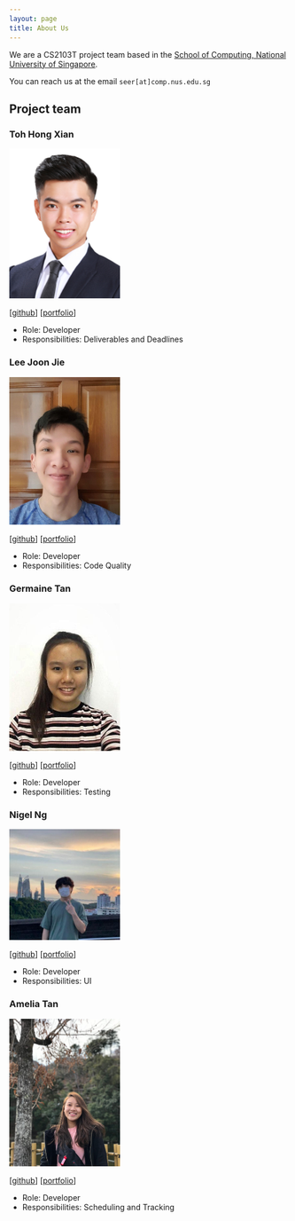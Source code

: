 ```yaml
---
layout: page
title: About Us
---
```


We are a CS2103T project team based in the [School of Computing, National University of Singapore](http://www.comp.nus.edu.sg).

You can reach us at the email `seer[at]comp.nus.edu.sg`

## Project team

### Toh Hong Xian

<img src="images/raythx98.png" width="200px">

[[github](https://github.com/raythx98)]
[[portfolio](team/raythx98.md)]

* Role: Developer
* Responsibilities: Deliverables and Deadlines

### Lee Joon Jie

<img src="images/BreadPeanutButter.png" width="200px">

[[github](http://github.com/BreadPeanutButter)]
[[portfolio](team/BreadPeanutButter.md)]

* Role: Developer
* Responsibilities: Code Quality

### Germaine Tan

<img src="images/g-erm.png" width="200px">

[[github](http://github.com/g-erm)] [[portfolio](team/g-erm.md)]

* Role: Developer
* Responsibilities: Testing

### Nigel Ng

<img src="images/vanGoghhh.png" width="200px">

[[github](http://github.com/vanGoghhh)]
[[portfolio](team/vanGoghhh.md)]

* Role: Developer
* Responsibilities: UI

### Amelia Tan

<img src="images/ameliatjy.png" width="200px">

[[github](http://github.com/ameliatjy)]
[[portfolio](team/ameliatjy.md)]

* Role: Developer
* Responsibilities: Scheduling and Tracking

